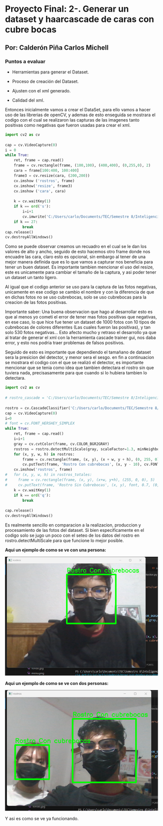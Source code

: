 # Proyecto Final: 2-. Generar un dataset y haarcascade de caras con cubre bocas

## Por: Calderón Piña Carlos Michell

### Puntos a evaluar

* Herramientas para generar el Dataset.
  
* Proceso de creación del Dataset.
  
* Ajusten con el xml generado.
  
* Calidad del xml.

Entonces inicialmente vamos a crear el DataSet, para ello vamos a hacer uso de las librerias de openCV, y ademas de esto enseguida se mostrara el codigo con el cual se realizaron las capturas de las imagenes tanto positivas como negativas que fueron usadas para crear el xml.

```Python
import cv2 as cv

cap = cv.VideoCapture(0)
i = 0
while True:
    ret, frame = cap.read()
    frame = cv.rectangle(frame, (100,100), (400,400), (0,255,0), 2)
    cara = frame[100:400, 100:400] 
    frame3 = cv.resize(cara, (200,200))
    cv.imshow ('rostros', frame)
    cv.imshow('resize', frame3)
    cv.imshow ('cara', cara)

    k = cv.waitKey(1)
    if k == ord('s'):
        i=i+1
        cv.imwrite('C:/Users/carlo/Documents/TEC/Semestre 8/Inteligencia Artificial/ActividadesIA/ProyFin2Cubrebocas/ConCubrebocasPositivas/Positiva'+str(i)+'.jpg', frame3)
    if k == 27:
        break
cap.release()
cv.destroyAllWindows()

```

Como se puede observar creamos un recuadro en el cual se le dan los valores de alto y ancho, seguido de esto hacemos otro frame donde nos encuadre las cara, claro esto es opcional, sin embargo al tener de una mejor manera definida que es lo que vamos a capturar nos beneficia para tener un buen dataset. Es importante tambien mencionar el uso del resize, este es unicamente para cambiar el tamaño de la captura, y asi poder tener un dataset un tanto ligero.

Al igual que el codigo anterior se uso para la captura de las fotos negativas, unicamente en ese codigo se cambio el nombre y con la diferencia de que en dichas fotos no se uso cubrebocas, solo se uso cubrebocas para la creacion de las fotos positivas.

Importante saber: Una buena observacion que hago al desarrollar esto es que al menos yo cometi el error de tener mas fotos positivas que negativas, en ese caso, lo que hice fue tener un dataset de 1000 fotos con 10 tipos de cubrebocas de colores diferentes (Las cuales fueron las positivas), y tan solo 530 fotos negativas... Esto afecto mucho y retraso el desarrollo ya que al tratar de generar el xml con la herramienta cascade trainer gui, nos daba error, y esto nos podria traer problemas de falsos positivos.

Seguido de esto es importante que dependiendo el tamañano de dataset sera la presicion del detector, y menor sera el sesgo. en fin a continuacion se mostrara el codigo con el que se realizó el detector, es importante mencionar que se tenia como idea que tambien detectara el rostro sin que tuviera nada, precisasamente para que cuando si lo hubiera tambien lo detectara.

```Python
import cv2 as cv

# rostro_cascade = 'C:/Users/carlo/Documents/TEC/Semestre 8/Inteligencia Artificial/ActividadesIA/ProyFin2Cubrebocas/haarcascade_frontalface_alt.xml' 

rostro = cv.CascadeClassifier('C:/Users/carlo/Documents/TEC/Semestre 8/Inteligencia Artificial/ActividadesIA/ProyFin2Cubrebocas/DataSet/classifier/cascade.xml')
cap = cv.VideoCapture(0)
i=0
# font = cv.FONT_HERSHEY_SIMPLEX
while True:
    ret, frame = cap.read()
    i=i+1
    gray = cv.cvtColor(frame, cv.COLOR_BGR2GRAY)
    rostros = rostro.detectMultiScale(gray, scaleFactor=1.3, minNeighbors=30, minSize=(80, 80))
    for (x, y, w, h) in rostros:
        frame = cv.rectangle(frame, (x, y), (x + w, y + h), (0, 255, 0), 5)
        cv.putText(frame, 'Rostro Con cubrebocas', (x, y - 10), cv.FONT_HERSHEY_SIMPLEX, 0.9, (0, 255, 0), 2)
    cv.imshow('rostros', frame)
#   for (x, y, w, h) in rostros_totales:
#     frame = cv.rectangle(frame, (x, y), (x+w, y+h), (255, 0, 0), 5)
#     cv.putText(frame, 'Rostro Sin Cubrebocas', (x, y), font, 0.7, (0, 0, 255), 2)
    k = cv.waitKey(1)
    if k == ord('q'):
        break

cap.release()
cv.destroyAllWindows()

```

Es realmente sencillo en comparacion a la realizacion, produccion y procesamiento de las fotos del dataset.
Si bien especificamente en el codigo solo se jugo un poco con el seteo de los datos del rostro en rostro.detectMultiScale para que funcione lo mejor posible.

__Aqui un ejemplo de como se ve con una persona:__

![yo con cubrebocas](rostromio.png)

__Aqui un ejemplo de como se ve con dos personas:__

![yo con cubrebocas](evidenciacubre.png)

Y asi es como se ve ya funcionando.
